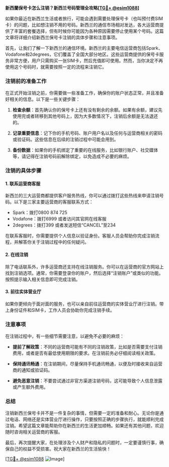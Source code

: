 **新西蘭保号卡怎么注销？新西兰号码管理全攻略[[TG💪+ @esim1088](https://t.me/s/esim1088)]**

如果你最近在新西兰生活或者旅行，可能会遇到需要处理保号卡（也叫预付费SIM卡）的问题，比如想注销不用的号码。新西兰的通信市场相对发达，各大运营商提供了丰富的套餐选择，但有时候你可能因为各种原因需要停止使用某个号码。这篇文章将详细介绍新西兰保号卡注销的具体步骤和注意事项。

首先，让我们了解一下新西兰的通信环境。新西兰的主要电信运营商包括Spark、Vodafone和2degrees，它们覆盖了全国大部分地区。这些运营商提供的保号卡服务非常方便，用户只需购买一张SIM卡，然后充值即可使用。然而，当你决定不再使用这个号码时，就需要按照一定的流程来注销它。

### 注销前的准备工作

在正式开始注销之前，你需要做一些准备工作，确保你的账户状态正常，并且准备好相关的信息。以下是一些关键步骤：

1. **检查余额**：首先确认你的保号卡上还有没有剩余的余额。如果有余额，建议先使用完或者转移到其他号码上，因为大多数情况下，注销后余额是无法退还的。
   
2. **记录重要信息**：记下你的手机号码、账户用户名以及任何与运营商相关的密码或验证码。这些信息在后续的注销过程中可能会用到。

3. **备份数据**：如果你的手机绑定了重要的在线服务，比如银行账户、社交媒体等，请记得在注销号码前解除绑定，以免造成不必要的麻烦。

### 注销的具体步骤

#### 1. 联系运营商客服

新西兰的三大运营商都提供客户服务热线，你可以通过拨打这些热线来申请注销号码。以下是三家主要运营商的客服联系方式：

- Spark：拨打0800 874 725
- Vodafone：拨打6999 或者访问其官网在线客服
- 2degrees：拨打399 或者发送短信“CANCEL”至234

在联系客服时，你需要提供个人信息以验证身份。客服人员会帮助你完成注销流程，并解答你关于注销过程中的任何疑问。

#### 2. 在线注销

除了电话联系外，许多运营商还支持在线注销服务。你可以在运营商的官方网站上找到注销选项。通常，你需要登录你的账户，然后选择“注销账户”或类似的功能。按照提示输入相关信息即可完成注销。

#### 3. 前往实体营业厅

如果你更倾向于面对面的服务，也可以亲自前往运营商的实体营业厅进行注销。带上身份证件和SIM卡，工作人员会协助你完成注销手续。

### 注意事项

在注销过程中，有一些细节需要注意，以避免不必要的麻烦：

- **提前了解政策**：不同的运营商可能有不同的注销政策，比如是否需要支付注销费用，或者是否有最低使用期限的要求。在注销前务必仔细阅读相关政策。
  
- **保持通讯畅通**：在注销期间，尽量保持手机通讯畅通，以便及时接收来自运营商的通知或验证码。

- **避免恶意注销**：不要尝试通过非官方渠道注销号码，这可能导致个人信息泄露或产生额外费用。

### 总结

注销新西兰保号卡并不是一件复杂的事情，但需要一定的准备和耐心。无论你是通过电话、网络还是实体营业厅进行操作，只要按照正确的步骤执行，就能顺利完成注销。希望这篇文章能帮助你在新西兰的生活更加顺畅。如果还有其他问题，欢迎随时咨询相关运营商的客服。

最后，再次提醒大家，在处理涉及个人财产和隐私的问题时，一定要谨慎行事，确保自己的权益不受损害。祝大家在新西兰的生活愉快！

[[TG💪+ @esim1088](https://t.me/s/esim1088) ![Image](https://i.postimg.cc/4NQfJmqS/Snipaste-2025-05-13-00-14-12.png)]